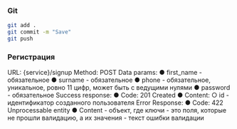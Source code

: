 ### Git
```bash
git add .
git commit -m "Save"
git push
```

### Регистрация
URL:  {service}/signup
Method: POST
Data params:
●	first_name - обязательное
●	surname - обязательное
●	phone - обязательное, уникальное, ровно 11 цифр, может быть с ведущими нулями
●	password - обязательное
Success response:
●	Code: 201 Created
●	Content:
○	id - идентификатор созданного пользователя
Error Response: 
●	Code: 422 Unprocessable entity
●	Content - объект, где ключи - это поля, которые не прошли валидацию, а их значения - текст ошибки валидации

